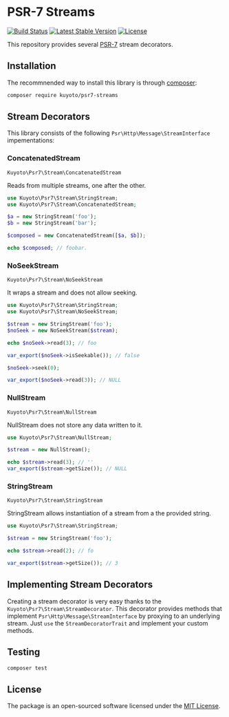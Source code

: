 # PSR-7 Streams

[![Build Status](https://travis-ci.org/kuyoto/psr7-streams.svg?b=master)](https://travis-ci.org/kuyoto/psr7-streams)
[![Latest Stable Version](https://poser.pugx.org/kuyoto/psr7-streams/v/stable?format=flat)](https://packagist.org/packages/kuyoto/psr7-streams)
[![License](https://poser.pugx.org/kuyoto/psr7-streams/license?format=flat)](https://packagist.org/packages/kuyoto/psr7-streams)

This repository provides several [PSR-7](http://www.php-fig.org/psr/psr-7/) stream decorators.

## Installation

The recommnended way to install this library is through [composer](https://getcomposer.org):

```bash
composer require kuyoto/psr7-streams
```

## Stream Decorators

This library consists of the following `Psr\Http\Message\StreamInterface` impementations:

### ConcatenatedStream

`Kuyoto\Psr7\Stream\ConcatenatedStream`

Reads from multiple streams, one after the other.

```php
use Kuyoto\Psr7\Stream\StringStream;
use Kuyoto\Psr7\Stream\ConcatenatedStream;

$a = new StringStream('foo');
$b = new StringStream('bar');

$composed = new ConcatenatedStream([$a, $b]);

echo $composed; // foobar.
```

### NoSeekStream

`Kuyoto\Psr7\Stream\NoSeekStream`

It wraps a stream and does not allow seeking.

```php
use Kuyoto\Psr7\Stream\StringStream;
use Kuyoto\Psr7\Stream\NoSeekStream;

$stream = new StringStream('foo');
$noSeek = new NoSeekStream($stream);

echo $noSeek->read(3); // foo

var_export($noSeek->isSeekable()); // false

$noSeek->seek(0);

var_export($noSeek->read(3)); // NULL
```

### NullStream

`Kuyoto\Psr7\Stream\NullStream`

NullStream does not store any data written to it.

```php
use Kuyoto\Psr7\Stream\NullStream;

$stream = new NullStream();

echo $stream->read(3); // ''
var_export($stream->getSize()); // NULL
```

### StringStream

`Kuyoto\Psr7\Stream\StringStream`

StringStream allows instantiation of a stream from a the provided string.

```php
use Kuyoto\Psr7\Stream\StringStream;

$stream = new StringStream('foo');

echo $stream->read(2); // fo

var_export($stream->getSize()); // 3
```

## Implementing Stream Decorators

Creating a stream decorator is very easy thanks to the `Kuyoto\Psr7\Stream\StreamDecorator`. This decorator provides methods that implement `Psr\Http\Message\StreamInterface` by proxying to an underlying stream. Just `use` the `StreamDecoratorTrait` and implement your custom methods.

## Testing

```bash
composer test
```

## License

The package is an open-sourced software licensed under the [MIT License](LICENSE).
